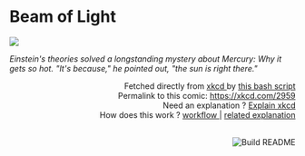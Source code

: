 # <b>Beam of Light</b>

[![](https://imgs.xkcd.com/comics/beam_of_light.png)](https://xkcd.com/2959)

<i>Einstein&#39;s theories solved a longstanding mystery about Mercury: Why it gets so hot. &quot;It&#39;s because,&quot; he pointed out, &quot;the sun is right there.&quot;</i>

<div align="right">
  Fetched directly from
  <a href="https://xkcd.com">
    xkcd
  </a>
  by
  <a href="https://github.com/Vanille-N/Vanille-N/blob/master/fetch">
    this bash script
  </a>
</div>
<div align="right">
  Permalink to this comic:
  <a href="https://xkcd.com/2959">
    https://xkcd.com/2959
  </a>
</div>
<div align="right">
  Need an explanation ?
  <a href="https://www.explainxkcd.com/wiki/index.php/2959">
    Explain xkcd
  </a>
</div>
<div align="right">
  How does this work ?
  <a href="https://github.com/Vanille-N/Vanille-N/blob/master/.github/workflows/build.yml">
    workflow
  </a>
  |
  <a href="https://simonwillison.net/2020/Jul/10/self-updating-profile-readme/">
    related explanation
  </a>
</div><br>

<a href="https://github.com/Vanille-N/Vanille-N/actions"><img src="https://github.com/Vanille-N/Vanille-N/workflows/Build%20README/badge.svg" align="right" alt="Build README"></a>
